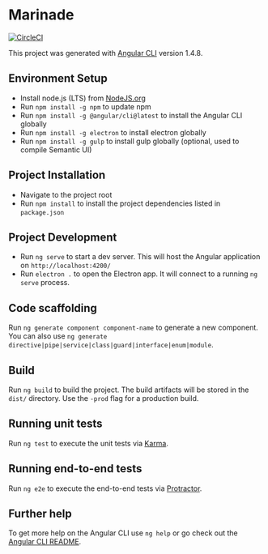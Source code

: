 # Marinade

[![CircleCI](https://circleci.com/gh/msoesd-teambeta/marinade/tree/master.svg?style=svg)](https://circleci.com/gh/msoesd-teambeta/marinade/tree/master)

This project was generated with [Angular CLI](https://github.com/angular/angular-cli) version 1.4.8.

## Environment Setup

- Install node.js (LTS) from [NodeJS.org](https://nodejs.org/en/)
- Run `npm install -g npm` to update npm
- Run `npm install -g @angular/cli@latest` to install the Angular CLI globally
- Run `npm install -g electron` to install electron globally
- Run `npm install -g gulp` to install gulp globally (optional, used to compile Semantic UI)

## Project Installation

- Navigate to the project root
- Run `npm install` to install the project dependencies listed in `package.json`


## Project Development

- Run `ng serve` to start a dev server. This will host the Angular application on `http://localhost:4200/`
- Run `electron .` to open the Electron app. It will connect to a running `ng serve` process.

## Code scaffolding

Run `ng generate component component-name` to generate a new component. You can also use `ng generate directive|pipe|service|class|guard|interface|enum|module`.

## Build

Run `ng build` to build the project. The build artifacts will be stored in the `dist/` directory. Use the `-prod` flag for a production build.

## Running unit tests

Run `ng test` to execute the unit tests via [Karma](https://karma-runner.github.io).

## Running end-to-end tests

Run `ng e2e` to execute the end-to-end tests via [Protractor](http://www.protractortest.org/).

## Further help

To get more help on the Angular CLI use `ng help` or go check out the [Angular CLI README](https://github.com/angular/angular-cli/blob/master/README.md).
